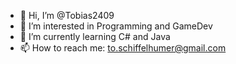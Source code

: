 - 👋 Hi, I’m @Tobias2409
- 👀 I’m interested in Programming and GameDev
- 🌱 I’m currently learning C# and Java
- 📫 How to reach me: to.schiffelhumer@gmail.com
<!--- 💞️ I’m looking to collaborate on ...--->

<!---
Tobias2409/Tobias2409 is a ✨ special ✨ repository because its `README.md` (this file) appears on your GitHub profile.
You can click the Preview link to take a look at your changes.
--->
